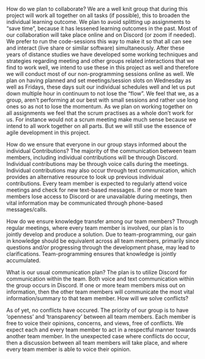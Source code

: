 
How do we plan to collaborate?
We are a well knit group that during this project will work all together on all tasks (if possible), this to broaden the individual learning outcome. We plan to avoid splitting up assignments to “save time”, because it has lessened learning outcomes in the past.
Most of our collaboration will take place online and on Discord (or zoom if needed). We prefer to run the code-sessions this way to make it so that all can see and interact (live share or similar software) simultaneously. After these years of distance studies we have developed some working techniques and strategies regarding meeting and other groups related interactions that we find to work well, we intend to use these in this project as well and therefore we will conduct most of our non-programming sessions online as well. 
We plan on having planned and set meetings/session slots on Wednesday as well as Fridays, these days suit our individual schedules well and let us put down multiple hour in continuum to not lose the “flow”. We feel that we, as a group, aren't performing at our best with small sessions and rather use long ones so as not to lose the momentum.
As we plan on working together on all assignments we feel that the scrum practises as a whole don’t work for us. For instance would not a scrum meeting make much sense because we intend to all work together on all parts. But we will still use the essence of agile development in this project. 

How do we ensure that everyone in our group stays informed about the individual Contributions?
The majority of the communication between team members, including individual contributions will be through Discord. Individual contributions may be through voice calls during the meetings. Individual contributions may also occur through text communication, which provides an alternative resource to look up previous individual contributions. Every team member is expected to regularly attend voice meetings and check for new text-based messages.
If one or more team members lose access to Discord or are unavailable during meetings, then vital information may be communicated through phone-based messages/calls.

How do we ensure knowledge transfer among our team members?
Through regular meetings, where every team member is involved, our plan is to jointly develop and produce a solution. Due to team-programming, our gain in knowledge should be equivalent across all team members, primarily since questions and/or progressing through the development phase, may lead to clarifications. Team-programming ensures that knowledge is jointly accumulated.

What is our usual communication plan?
The plan is to utilize Discord for communication within the team. Both voice and text communication within the group occurs in Discord. If one or more team members miss out on information, then the other team members will communicate the most vital information/summary to that team member.
How will we solve conflicts?

As of yet, no conflicts have occured. The priority of our group is to have ‘openness’ and ‘transparency’ between all team members. Each member is free to voice their opinions, concerns, and views, free of conflicts. We expect each and every team member to act in a respectful manner towards another team member.
In the unexpected case where conflicts do occur, then a discussion between all team members will take place, and where every team member is able to voice their opinion. 

